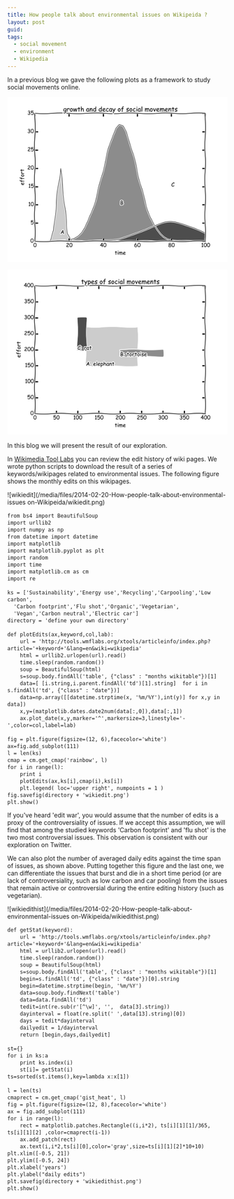 ```yaml
---
title: How people talk about environmental issues on Wikipeida ?
layout: post
guid: 
tags:
  - social movement
  - environment
  - Wikipedia
---
```


In a previous blog we gave the following plots as a framework to study social movements online.

![bell](/media/files/2014-02-17-Rat-elephant-and-tortoise-on-social-media/bell.png)

![rect](/media/files/2014-02-17-Rat-elephant-and-tortoise-on-social-media/rect.png)

In this blog we will present the result of our exploration.

In [Wikimedia Tool Labs](http://tools.wmflabs.org/xtools/articleinfo/) you can review the edit history of wiki pages. We wrote python scripts to download the result of a series of keywords/wikipages related to environmental issues. The following figure shows the monthly edits on this wikipages.

![wikiedit](/media/files/2014-02-20-How-people-talk-about-environmental-issues on-Wikipeida/wikiedit.png)


    from bs4 import BeautifulSoup
    import urllib2
    import numpy as np
    from datetime import datetime
    import matplotlib
    import matplotlib.pyplot as plt
    import random
    import time
    import matplotlib.cm as cm
    import re
	
    ks = ['Sustainability','Energy use','Recycling','Carpooling','Low carbon',
      'Carbon footprint','Flu shot','Organic','Vegetarian',
      'Vegan','Carbon neutral','Electric car']
	directory = 'define your own directory'
    
    def plotEdits(ax,keyword,col,lab):
        url = 'http://tools.wmflabs.org/xtools/articleinfo/index.php?article='+keyword+'&lang=en&wiki=wikipedia'
        html = urllib2.urlopen(url).read()
        time.sleep(random.random())
        soup = BeautifulSoup(html)
        s=soup.body.findAll('table', {"class" : "months wikitable"})[1]
        data=[ [i.string,i.parent.findAll('td')[1].string]  for i in s.findAll('td', {"class" : "date"})]
        data=np.array([[datetime.strptime(x, '%m/%Y'),int(y)] for x,y in data])
        x,y=(matplotlib.dates.date2num(data[:,0]),data[:,1])
        ax.plot_date(x,y,marker='^',markersize=3,linestyle='-',color=col,label=lab)
        
    fig = plt.figure(figsize=(12, 6),facecolor='white')
    ax=fig.add_subplot(111)
    l = len(ks)
    cmap = cm.get_cmap('rainbow', l)
    for i in range(l):
        print i
        plotEdits(ax,ks[i],cmap(i),ks[i])
        plt.legend( loc='upper right', numpoints = 1 )
    fig.savefig(directory + 'wikiedit.png')
    plt.show()

If you've heard 'edit war', you would assume that the number of edits is a proxy of the controversiality of issues. If we accept this assumption, we will find that among the studied keywords 'Carbon footprint' and 'flu shot' is the two most controversial issues.  This observation is consistent with our exploration on Twitter. 

We can also plot the number of averaged daily edits against the time span of issues, as shown above. Putting together this figure and the last one, we can differentiate the issues that burst and die in a short time period (or are lack of controversiality, such as low carbon and car pooling) from the issues that remain active or controversial during the entire editing history (such as vegetarian). 

![wikiedithist](/media/files/2014-02-20-How-people-talk-about-environmental-issues on-Wikipeida/wikiedithist.png)


    def getStat(keyword):
        url = 'http://tools.wmflabs.org/xtools/articleinfo/index.php?article='+keyword+'&lang=en&wiki=wikipedia'
        html = urllib2.urlopen(url).read()
        time.sleep(random.random())
        soup = BeautifulSoup(html)
        s=soup.body.findAll('table', {"class" : "months wikitable"})[1]
        begin=s.findAll('td', {"class" : "date"})[0].string
        begin=datetime.strptime(begin, '%m/%Y')
        data=soup.body.findNext('table')
        data=data.findAll('td')
        tedit=int(re.sub(r'[^\w]', '',  data[3].string))
        dayinterval = float(re.split(' ',data[13].string)[0])
        days = tedit*dayinterval
        dailyedit = 1/dayinterval
        return [begin,days,dailyedit]
		
    st={}
    for i in ks:a
        print ks.index(i)
        st[i]= getStat(i)
    ts=sorted(st.items(),key=lambda x:x[1])
	
    l = len(ts)
    cmaprect = cm.get_cmap('gist_heat', l)
    fig = plt.figure(figsize=(12, 8),facecolor='white')
    ax = fig.add_subplot(111)
    for i in range(l):
        rect = matplotlib.patches.Rectangle((i,i*2), ts[i][1][1]/365, ts[i][1][2] ,color=cmaprect(i-1))
        ax.add_patch(rect)
        ax.text(i,i*2,ts[i][0],color='gray',size=ts[i][1][2]*10+10)
    plt.xlim([-0.5, 21])
    plt.ylim([-0.5, 24])
    plt.xlabel('years')
    plt.ylabel("daily edits")
    plt.savefig(directory + 'wikiedithist.png')
    plt.show()


